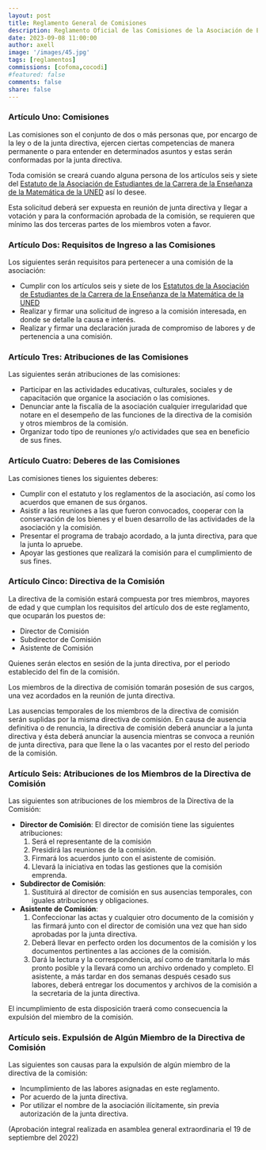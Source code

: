 ```yaml
---
layout: post
title: Reglamento General de Comisiones
description: Reglamento Oficial de las Comisiones de la Asociación de Estudiantes de la Carrera de Enseñanza de la Matemática de la UNED.
date: 2023-09-08 11:00:00
author: axell
image: '/images/45.jpg'
tags: [reglamentos]
commissions: [cofoma,cocodi]
#featured: false
comments: false
share: false
---
```


### Artículo Uno: Comisiones

Las comisiones son el conjunto de dos o más personas que, por encargo de la ley o de la junta directiva, ejercen ciertas competencias de manera permanente o para entender en determinados asuntos y estas serán conformadas por la junta directiva. 

Toda comisión se creará cuando alguna persona de los artículos seis y siete del [Estatuto de la Asociación de Estudiantes de la Carrera de la Enseñanza de la Matemática de la UNED][1] así lo desee.

Esta solicitud deberá ser expuesta en reunión de junta directiva y llegar a votación y para la conformación aprobada de la comisión, se requieren que mínimo las dos terceras partes de los miembros voten a favor.

### Artículo Dos: Requisitos de Ingreso a las Comisiones

Los siguientes serán requisitos para pertenecer a una comisión de la asociación: 

* Cumplir con los artículos seis y siete de los [Estatutos de la Asociación de Estudiantes de la Carrera de la Enseñanza de la Matemática de la UNED][1]
* Realizar y firmar una solicitud de ingreso a la comisión interesada, en donde se detalle la causa e interés. 
* Realizar y firmar una declaración jurada de compromiso de labores y de pertenencia a una comisión.

### Artículo Tres: Atribuciones de las Comisiones

Las siguientes serán atribuciones de las comisiones: 

* Participar en las actividades educativas, culturales, sociales y de capacitación que organice la asociación o las comisiones. 
* Denunciar ante la fiscalía de la asociación cualquier irregularidad que
notare en el desempeño de las funciones de la directiva de la comisión y otros miembros de la comisión.
* Organizar todo tipo de reuniones y/o actividades que sea en beneficio de
sus fines.

### Artículo Cuatro: Deberes de las Comisiones

Las comisiones tienes los siguientes deberes: 

* Cumplir con el estatuto y los reglamentos de la asociación, así como los acuerdos que emanen de sus órganos. 
* Asistir a las reuniones a las que fueron convocados, cooperar con la conservación de los bienes y el buen desarrollo de las actividades de la asociación y la comisión. 
* Presentar el programa de trabajo acordado, a la junta directiva, para que la junta lo apruebe.
* Apoyar las gestiones que realizará la comisión para el cumplimiento de sus fines.

### Artículo Cinco: Directiva de la Comisión

La directiva de la comisión estará compuesta por tres miembros, mayores de edad y que cumplan los requisitos del artículo dos de este reglamento, que ocuparán los puestos de:

* Director de Comisión
* Subdirector de Comisión
* Asistente de Comisión

Quienes serán electos en sesión de la junta directiva, por el periodo establecido del fin de la comisión. 

Los miembros de la directiva de comisión tomarán posesión de sus cargos, una vez acordados en la reunión de junta directiva. 

Las ausencias temporales de los miembros de la directiva de
comisión serán suplidas por la misma directiva de comisión. En causa de ausencia definitiva o de renuncia, la directiva de comisión deberá anunciar a la junta directiva y ésta deberá anunciar la ausencia mientras se convoca a reunión de junta directiva, para que llene la o las vacantes por el resto del periodo de la comisión.

### Artículo Seis: Atribuciones de los Miembros de la Directiva de Comisión

Las siguientes son atribuciones de los miembros de la Directiva de la Comisión:

* **Director de Comisión**: El director de comisión tiene las siguientes atribuciones:
   1. Será el representante de la comisión
   2. Presidirá las reuniones de la comisión.
   3. Firmará los acuerdos junto con el asistente de comisión.
   4. Llevará la iniciativa en todas las gestiones que la comisión emprenda. 
* **Subdirector de Comisión**:
   1. Sustituirá al director de comisión en sus ausencias temporales, con iguales atribuciones y obligaciones.
* **Asistente de Comisión**:
   1. Confeccionar las actas y cualquier otro documento de la comisión y las firmará junto con el director de comisión una vez que han sido aprobadas por la junta directiva.
   2. Deberá llevar en perfecto orden los documentos de la comisión y los documentos pertinentes a las acciones de la comisión.
   3. Dará la lectura y la correspondencia, así como de tramitarla lo más pronto posible y la llevará como un archivo ordenado y completo. El asistente, a más tardar en dos semanas después cesado sus labores, deberá entregar los documentos y archivos de la comisión a la secretaria de la junta directiva.

El incumplimiento de esta disposición traerá como consecuencia la expulsión del miembro de la comisión.


### Artículo seis. Expulsión de Algún Miembro de la Directiva de Comisión

Las siguientes son causas para la expulsión de algún miembro de la directiva de la comisión: 

* Incumplimiento de las labores asignadas en este reglamento.
* Por acuerdo de la junta directiva.
* Por utilizar el nombre de la asociación ilícitamente, sin previa
autorización de la junta directiva.

(Aprobación integral realizada en asamblea general extraordinaria el 19 de septiembre del 2022)

[1]:/artículos/estatuto-oficial-asoesem
